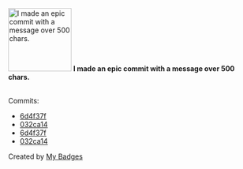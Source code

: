 <img src="https://my-badges.github.io/my-badges/epic-commit.png" alt="I made an epic commit with a message over 500 chars." title="I made an epic commit with a message over 500 chars." width="128">
<strong>I made an epic commit with a message over 500 chars.</strong>
<br><br>

Commits:

- <a href="https://github.com/gmuloc/network-test-automation/commit/6d4f37fa38b4a31c7a5d16714a26108e18f5fecf">6d4f37f</a>
- <a href="https://github.com/gmuloc/network-test-automation/commit/032ca146211cf310cb6af3e1914367d56ade36dd">032ca14</a>
- <a href="https://github.com/aristanetworks/anta/commit/6d4f37fa38b4a31c7a5d16714a26108e18f5fecf">6d4f37f</a>
- <a href="https://github.com/aristanetworks/anta/commit/032ca146211cf310cb6af3e1914367d56ade36dd">032ca14</a>


Created by <a href="https://github.com/my-badges/my-badges">My Badges</a>